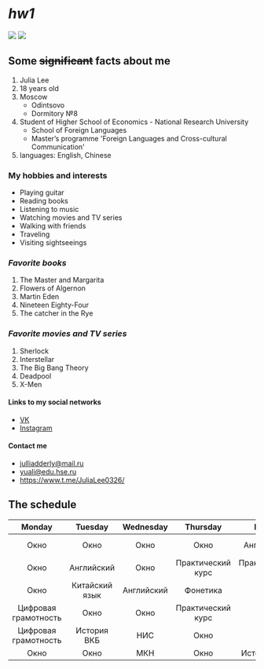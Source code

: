 # _hw1_
![](https://pp.userapi.com/c830409/v830409304/545ee/0VLaaenzGQ8.jpg)
![](https://pp.userapi.com/c840624/v840624318/475cd/WiHBiSTxMsQ.jpg)
## **Some ~~significant~~ facts about me**
 1. Julia Lee
 2. 18 years old
 3. Moscow
     + Odintsovo
     + Dormitory №8
 4. Student of Higher School of Economics - National Research University
     + School of Foreign Languages
     + Master’s programme 'Foreign Languages and Cross-cultural Communication'
 5. languages: English, Chinese
### **My hobbies and interests**
+ Playing guitar
+ Reading books
+ Listening to music
+ Watching movies and TV series
+ Walking with friends
+ Traveling
+ Visiting sightseeings
### *Favorite books*
  1. The Master and Margarita
  2. Flowers of Algernon
  3. Martin Eden
  4. Nineteen Eighty-Four
  5. The catcher in the Rye
### *Favorite movies and TV series*
1. Sherlock
2. Interstellar
3. The Big Bang Theory
4. Deadpool
5. X-Men
#### **Links to my social networks**
 - [VK](https://vk.com/juliadderly "Follow me")
 - [Instagram](https://vk.com/away.php?to=https%3A%2F%2Fwww.instagram.com%2Fjulia.l.a&cc_key= "Follow me")
#### **Contact me**
 + <julliadderly@mail.ru>
 + <yuali@edu.hse.ru>
 + <https://www.t.me/JuliaLee0326/>
 
 ## The schedule
 
 Monday|Tuesday|Wednesday|Thursday|Friday|Saturday
:---:|:---:|:---:|:---:|:---:|:---:
Окно|Окно|Окно|Окно|Английский|Китайский язык
Окно|Английский|Окно|Практический курс|Практический курс|Китайский язык
Окно|Китайский язык|Английский|Фонетика|МКН|Окно
Цифровая грамотность|Окно|Окно|Практический курс|Окно|Латынь
Цифровая грамотность|История ВКБ|НИС|Окно|Окно|Окно
Окно|Окно|МКН|Окно|История ВКБ|Окно

 
